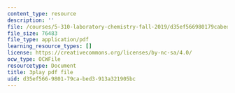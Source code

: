 ```yaml
---
content_type: resource
description: ''
file: /courses/5-310-laboratory-chemistry-fall-2019/d35ef566980179cabed3913a321905bc_sV_yiHbMUF8.pdf
file_size: 76483
file_type: application/pdf
learning_resource_types: []
license: https://creativecommons.org/licenses/by-nc-sa/4.0/
ocw_type: OCWFile
resourcetype: Document
title: 3play pdf file
uid: d35ef566-9801-79ca-bed3-913a321905bc
---
```

